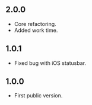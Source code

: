 ## 2.0.0
- Core refactoring.
- Added work time.

## 1.0.1

- Fixed bug with iOS statusbar.

## 1.0.0

- First public version.